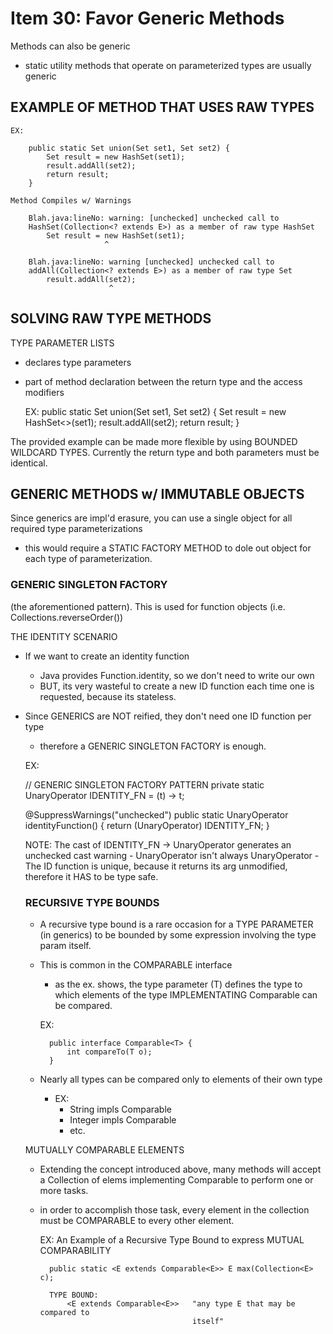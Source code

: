 # Item 30: Favor Generic Methods

Methods can also be generic
- static utility methods that operate on parameterized types are usually generic


## EXAMPLE OF METHOD THAT USES RAW TYPES

    EX:
    
        public static Set union(Set set1, Set set2) {
            Set result = new HashSet(set1);
            result.addAll(set2);
            return result;
        }
        
    Method Compiles w/ Warnings
    
        Blah.java:lineNo: warning: [unchecked] unchecked call to
        HashSet(Collection<? extends E>) as a member of raw type HashSet
            Set result = new HashSet(set1);
                         ^
                         
        Blah.java:lineNo: warning [unchecked] unchecked call to 
        addAll(Collection<? extends E>) as a member of raw type Set
            result.addAll(set2);
                          ^
                          
## SOLVING RAW TYPE METHODS
TYPE PARAMETER LISTS
- declares type parameters
- part of method declaration between the return type and the access modifiers


    EX:
        public static <E> Set<E> union(Set<E> set1, Set<E> set2) {
            Set<E> result = new HashSet<>(set1);
            result.addAll(set2);
            return result;
        }
        
The provided example can be made more flexible by using BOUNDED WILDCARD TYPES. 
Currently the return type and both parameters must be identical.

## GENERIC METHODS w/ IMMUTABLE OBJECTS
Since generics are impl'd erasure, you can use a single object for all
required type parameterizations
- this would require a STATIC FACTORY METHOD to dole out object for each
type of parameterization.

### GENERIC SINGLETON FACTORY
(the aforementioned pattern). This is used for function objects
(i.e. Collections.reverseOrder())
        
THE IDENTITY SCENARIO   
- If we want to create an identity function 
    - Java provides Function.identity, so we don't need to write our own
    -  BUT, its very wasteful to create a new ID function each time one is 
    requested, because its stateless. 
    
- Since GENERICS are NOT reified, they don't need one ID function per type
    - therefore a GENERIC SINGLETON FACTORY is enough.
    
    
    EX:
    
    // GENERIC SINGLETON FACTORY PATTERN
    private static UnaryOperator<Object> IDENTITY_FN = (t) -> t;
    
    @SuppressWarnings("unchecked")
    public static <T> UnaryOperator<T> identityFunction() {
        return (UnaryOperator<T>) IDENTITY_FN;
    }
    

NOTE: The cast of IDENTITY_FN -> UnaryOperator<T> generates an 
unchecked cast warning 
    - UnaryOperator<Object> isn't always UnaryOperator<T>
    - The ID function is unique, because it returns its arg
    unmodified, therefore it HAS to be type safe. 
    
    
### RECURSIVE TYPE BOUNDS
- A recursive type bound is a rare occasion for a TYPE PARAMETER
(in generics) to be bounded by some expression involving the 
type param itself. 
- This is common in the COMPARABLE interface
    - as the ex. shows, the type parameter (T) defines the type to
    which elements of the type IMPLEMENTATING Comparable<T> can be
    compared. 

    EX: 
        
        public interface Comparable<T> {    
            int compareTo(T o);
        }
        
- Nearly all types can be compared only to elements of their own type
    - EX: 
        - String impls Comparable<String>
        - Integer impls Comparable<Integer>
        - etc. 
        
MUTUALLY COMPARABLE ELEMENTS
- Extending the concept introduced above, many methods will
accept a Collection of elems implementing Comparable to perform
one or more tasks. 
- in order to accomplish those task, every element in the 
collection must be COMPARABLE to every other element. 


    EX:
        An Example of a Recursive Type Bound to express
        MUTUAL COMPARABILITY
        
        public static <E extends Comparable<E>> E max(Collection<E> c);
        
        TYPE BOUND:
            <E extends Comparable<E>>   "any type E that may be compared to 
                                        itself"
                                        
       
